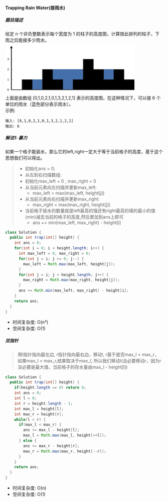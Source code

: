 #### Trapping Rain Water(接雨水)
##### 题目描述
给定 n 个非负整数表示每个宽度为 1 的柱子的高度图，计算按此排列的柱子，下雨之后能接多少雨水。  
![](../images/rainwatertrap.png)   
上面是由数组 [0,1,0,2,1,0,1,3,2,1,2,1] 表示的高度图，在这种情况下，可以接 6 个单位的雨水（蓝色部分表示雨水）。  
示例:  
```
输入: [0,1,0,2,1,0,1,3,2,1,2,1]
输出: 6
```

##### 解法1: 暴力
如果一个格子能装水，那么它的left,right一定大于等于当前格子的高度，基于这个思想我们可以得出。  
>* 初始化ans = 0;  
>* 从左到右扫描数组:   
>* 初始化max_left = 0 , max_right = 0  
>* 从当前元素向左扫描并更新max_left:
>    - max_left = max(max_left, height[j])  
>* 从当前元素向右扫描并更新max_right:  
>    - max_right = max(max_right, height[j])  
>* 当前格子装水的数量就是left最高的强还有right最高的墙的最小的值(min)减去当前的格子的高度,然后累加到ans上即可   
>    - ans += min(max_left, max_right) - height[i]

```Java
class Solution {
  public int trap(int[] height) {
    int ans = 0;
    for(int i = 0; i < height.length; i++) {
      int max_left = 0, max_right = 0;
      for(int j = i; j >= 0; j--) {
        max_left = Math.max(max_left, height[j]);
      }
      for(int j = i; j < height.length; j++) {
        max_right = Math.max(max_right, height[j]);
      }
      ans += Math.min(max_left, max_right) - height[i];
    }
    return ans;
  }
}
```
* 时间复杂度: O(n²)  
* 空间复杂度: O(1)

##### 双指针
> 用l指针指向最左边, r指针指向最右边，移动l, r基于是否max_l < max_r，如果max_l < max_r,结果取决于max_l, 所以我们移动l(没必要移动r，因为r没必要是最大值，当前格子的存水量由max_l - height[l])
```Java
class Solution {
  public int trap(int[] height) {
    if(height.length == 0) return 0;
    int ans = 0;
    int l = 0;
    int r = height.length - 1;
    int max_l = height[l];
    int max_r = height[r];
    while(l < r) {
      if(max_l < max_r) {
        ans += max_l - height[l];
        max_l = Math.max(max_l, height[++l]);
      } else {
        ans += max_r - height[r];
        max_r = Math.max(max_r, height[--r]);
      }
    }
    return ans;
  }
}
```
* 时间复杂度: O(n)
* 空间复杂度: O(1)